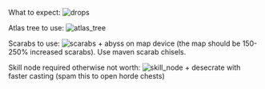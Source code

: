 What to expect:
![drops](https://github.com/user-attachments/assets/1b44d651-f657-459a-b928-6038524526c7)

Atlas tree to use:
![atlas_tree](https://github.com/user-attachments/assets/37356265-6757-450f-b301-3b3d9ded1045)

Scarabs to use:
![scarabs](https://github.com/user-attachments/assets/565574fd-fae6-4b1d-aed7-dce207ed0363) + abyss on map device (the map should be 150-250% increased scarabs). Use maven scarab chisels.

Skill node required otherwise not worth:
![skill_node](https://github.com/user-attachments/assets/421d4bf3-cc43-43f7-a6f9-38848407e8de) + desecrate with faster casting (spam this to open horde chests)
